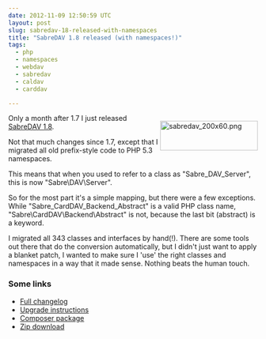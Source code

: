 ```yaml
---
date: 2012-11-09 12:50:59 UTC
layout: post
slug: sabredav-18-released-with-namespaces
title: "SabreDAV 1.8 released (with namespaces!)"
tags:
  - php
  - namespaces
  - webdav
  - sabredav
  - caldav
  - carddav

---
```

<p style="float: right"><img alt="sabredav_200x60.png" src="http://www.rooftopsolutions.nl/blog/user/files/logos/sabredav_200x60.png" width="197" height="60" /></p>

<p>Only a month after 1.7 I just released <a href="http://code.google.com/p/sabredav">SabreDAV 1.8</a>.</p>
<p>Not that much changes since 1.7, except that I migrated all old prefix-style code to PHP 5.3 namespaces.</p>

<p>This means that when you used to refer to a class as "Sabre_DAV_Server", this is now "Sabre\DAV\Server".</p>

<p>So for the most part it's a simple mapping, but there were a few exceptions. While "Sabre_CardDAV_Backend_Abstract" is a valid PHP class name, "Sabre\CardDAV\Backend\Abstract" is not, because the last bit (abstract) is a keyword.</p>

<p>I migrated all 343 classes and interfaces by hand(!). There are some tools out there that do the conversion automatically, but I didn't just want to apply a blanket patch, I wanted to make sure I 'use' the right classes and namespaces in a way that it made sense. Nothing beats the human touch.</p>

<h3>Some links</h3>

<ul>
<li><a href="https://github.com/evert/SabreDAV/blob/master/ChangeLog">Full changelog</a></li>
<li><a href="http://code.google.com/p/sabredav/wiki/Migrating1_7to1_8">Upgrade instructions</a></li>
<li><a href="http://packagist.org/packages/sabre/dav">Composer package</a></li>
<li><a href="http://code.google.com/p/sabredav/downloads/list">Zip download</a></li>
</ul>
